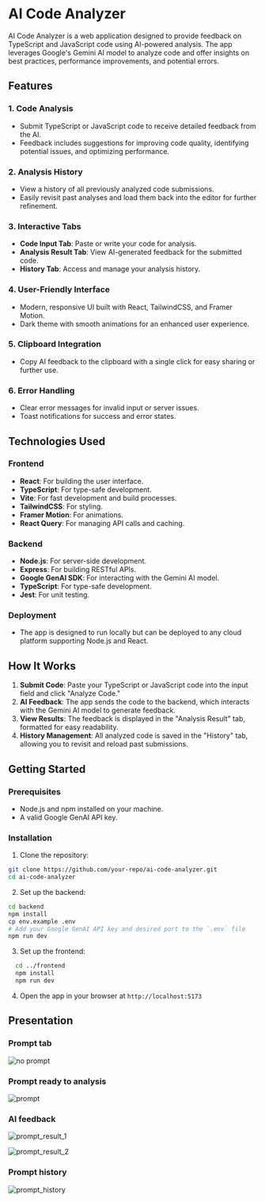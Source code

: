 # AI Code Analyzer

AI Code Analyzer is a web application designed to provide feedback on TypeScript and JavaScript code using AI-powered analysis. The app leverages Google's Gemini AI model to analyze code and offer insights on best practices, performance improvements, and potential errors.

## Features

### 1. **Code Analysis**
- Submit TypeScript or JavaScript code to receive detailed feedback from the AI.
- Feedback includes suggestions for improving code quality, identifying potential issues, and optimizing performance.

### 2. **Analysis History**
- View a history of all previously analyzed code submissions.
- Easily revisit past analyses and load them back into the editor for further refinement.

### 3. **Interactive Tabs**
- **Code Input Tab**: Paste or write your code for analysis.
- **Analysis Result Tab**: View AI-generated feedback for the submitted code.
- **History Tab**: Access and manage your analysis history.

### 4. **User-Friendly Interface**
- Modern, responsive UI built with React, TailwindCSS, and Framer Motion.
- Dark theme with smooth animations for an enhanced user experience.

### 5. **Clipboard Integration**
- Copy AI feedback to the clipboard with a single click for easy sharing or further use.

### 6. **Error Handling**
- Clear error messages for invalid input or server issues.
- Toast notifications for success and error states.

## Technologies Used

### Frontend
- **React**: For building the user interface.
- **TypeScript**: For type-safe development.
- **Vite**: For fast development and build processes.
- **TailwindCSS**: For styling.
- **Framer Motion**: For animations.
- **React Query**: For managing API calls and caching.

### Backend
- **Node.js**: For server-side development.
- **Express**: For building RESTful APIs.
- **Google GenAI SDK**: For interacting with the Gemini AI model.
- **TypeScript**: For type-safe development.
- **Jest**: For unit testing.

### Deployment
- The app is designed to run locally but can be deployed to any cloud platform supporting Node.js and React.

## How It Works

1. **Submit Code**: Paste your TypeScript or JavaScript code into the input field and click "Analyze Code."
2. **AI Feedback**: The app sends the code to the backend, which interacts with the Gemini AI model to generate feedback.
3. **View Results**: The feedback is displayed in the "Analysis Result" tab, formatted for easy readability.
4. **History Management**: All analyzed code is saved in the "History" tab, allowing you to revisit and reload past submissions.

## Getting Started

### Prerequisites
- Node.js and npm installed on your machine.
- A valid Google GenAI API key.

### Installation
1. Clone the repository:
 ```bash
 git clone https://github.com/your-repo/ai-code-analyzer.git
 cd ai-code-analyzer
 ```
2. Set up the backend:
  ```bash
  cd backend
  npm install
  cp env.example .env
  # Add your Google GenAI API key and desired port to the `.env` file
  npm run dev
  ```
3. Set up the frontend:
  ```bash
    cd ../frontend
    npm install
    npm run dev
  ```
4. Open the app in your browser at `http://localhost:5173`

## Presentation
### Prompt tab
![no prompt](https://github.com/user-attachments/assets/ddc7351f-54ae-40a8-9947-6a4bc499f9f9)

### Prompt ready to analysis
![prompt](https://github.com/user-attachments/assets/12ec11b6-c04a-4bd3-8f8b-629b4628a95c)

### AI feedback
![prompt_result_1](https://github.com/user-attachments/assets/a47e0c85-dd9f-4a05-a2d9-86567e742640)

![prompt_result_2](https://github.com/user-attachments/assets/4795376b-d4ad-4576-9e59-483c530ea2c8)

### Prompt history
![prompt_history](https://github.com/user-attachments/assets/44702dbf-1940-4880-a5ce-2baa3e9d6bd5)
